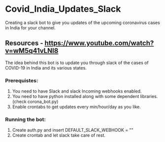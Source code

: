 # Covid_India_Updates_Slack
Creating a slack bot to give you updates of the upcoming coronavirus cases in India for your channel. 

## Resources - https://www.youtube.com/watch?v=wM5q41vLNI8

The idea behind this bot is to update you through slack of the cases of COVID-19 in India and its various states.

### Prerequistes:

1) You need to have Slack and slack Incoming webhooks enabled.
2) You need to have python installed along with some dependent libraries.(check corona_bot.py)
3) Enable crontabs to get updates every min/hour/day as you like. 

### Running the bot: 

1) Create auth.py and insert DEFAULT_SLACK_WEBHOOK = "<hook>"
2) Create crontab and let slack take care of rest. 
